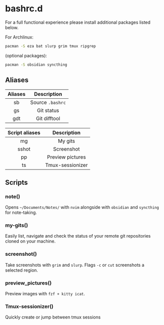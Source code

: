 # bashrc.d

For a full functional experience please install additional packages listed below.

For Archlinux:

```bash
pacman -S eza bat slurp grim tmux ripgrep
```

(optional packages):

```bash
pacman -S obsidian syncthing
```

## Aliases

| Aliases |   Description    |
| :-----: | :--------------: |
|   sb    | Source `.bashrc` |
|   gs    |    Git status    |
|   gdt   |   Git difftool   |

| Script aliases |   Description    |
| :------------: | :--------------: |
|       mg       |     My gits      |
|     sshot      |    Screenshot    |
|       pp       | Preview pictures |
|       ts       | Tmux-sessionizer |

## Scripts

### note()

Opens `~/Documents/Notes/` with `nvim` alongside with `obsidian` and `syncthing` for note-taking.

### my-gits()

Easily list, navigate and check the status of your remote git repositories cloned on your machine.

### screenshot()

Take screenshots with `grim` and `slurp`.
Flags `-c` or `cut` screenshots a selected region.

### preview_pictures()

Preview images with `fzf + kitty icat`.

### Tmux-sessionizer()

Quickly create or jump between tmux sessions

